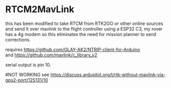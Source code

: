 ﻿# RTCM2MavLink

this has been modified to take RTCM from RTK2GO or other online sources and send it over mavlink to the flight controller using a ESP32 C3, my rover has a 4g modem so this eliminates the need for mission planner to send corrections. 

requires https://github.com/GLAY-AK2/NTRIP-client-for-Arduino     
and https://github.com/mavlink/c_library_v2      

serial output is pin 10.

#NOT WORKING see https://discuss.ardupilot.org/t/rtk-without-mavlink-via-gps2-port/125131/10
